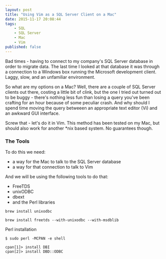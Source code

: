 ```yaml
---
layout: post
title: "Using Vim as a SQL Server Client on a Mac"
date: 2015-11-17 20:08:44
tags:
    - SQL
    - SQL Server
    - Mac
    - Vim
published: false
---
```


Bad times - having to connect to my company's SQL Server database in order to
migrate data. The last time I looked at that database it was through
a connection to a Windows box running the Microsoft development client. Laggy,
slow, and an unfamiliar environment.

So what are my options on a Mac? Well, there are a couple of SQL Server clients
out there, costing a little bit of clink, but the one I tried out turned out to
be buggy - there's nothing less fun than losing a query you've been crafting for
an hour because of some peculiar crash. And why should I spend time moving the
query betweeen an appropriate text editor (Vi) and an awkward GUI interface.

Screw that - let's do it in Vim. This method has been tested on my Mac, but
should also work for another *nix based system. No guarantees though.

### The Tools

To do this we need:
- a way for the Mac to talk to the SQL Server database
- a way for that connection to talk to Vim

And we will be using the following tools to do that:
- FreeTDS
- unixODBC
- dbext
- and the Perl libraries

```
brew install unixodbc
```

```
brew install freetds --with-unixodbc --with-msdblib
```

Perl installation
```
$ sudo perl -MCPAN -e shell

cpan[1]> install DBI
cpan[2]> install DBD::ODBC
```

